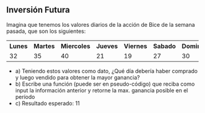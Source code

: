 ## Inversión Futura

Imagina que tenemos los valores diarios de la acción de Bice de la 
semana pasada, que son los siguientes:

<table class="default">
  <tr>
    <th>Lunes</th>
    <th>Martes</th>
    <th>Miercoles</th>
    <th>Jueves</th>
    <th>Viernes</th>
    <th>Sabado</th>
    <th>Domingo</th>
  </tr>
  <tr>
    <td>32</td>
    <td>35</td>
    <td>40</td>
    <td>21</td>
    <td>19</td>
    <td>27</td>
    <td>30</td>
  </tr>
</table>

- a) Teniendo estos valores como dato, ¿Qué día debería haber 
comprado y luego vendido para obtener la mayor ganancia?
- b) Escribe una función (puede ser en pseudo-código) que reciba 
como input la información anterior y retorne la max. ganancia 
posible en el período
- c) Resultado esperado: 11